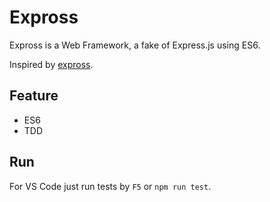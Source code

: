 # Expross

Expross is a Web Framework, a fake of Express.js using ES6.

Inspired by [expross](https://github.com/WangZhechao/expross).

## Feature

* ES6
* TDD

## Run

For VS Code just run tests by `F5` or `npm run test`.
